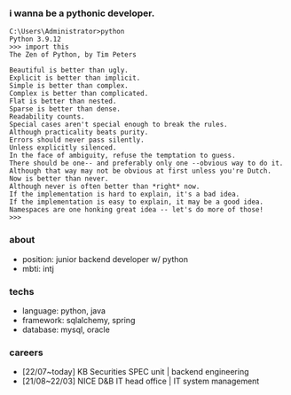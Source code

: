 ### i wanna be a pythonic developer.
```
C:\Users\Administrator>python
Python 3.9.12
>>> import this
The Zen of Python, by Tim Peters

Beautiful is better than ugly.
Explicit is better than implicit.
Simple is better than complex.
Complex is better than complicated.
Flat is better than nested.
Sparse is better than dense.
Readability counts.
Special cases aren't special enough to break the rules.
Although practicality beats purity.
Errors should never pass silently.
Unless explicitly silenced.
In the face of ambiguity, refuse the temptation to guess.
There should be one-- and preferably only one --obvious way to do it.
Although that way may not be obvious at first unless you're Dutch.
Now is better than never.
Although never is often better than *right* now.
If the implementation is hard to explain, it's a bad idea.
If the implementation is easy to explain, it may be a good idea.
Namespaces are one honking great idea -- let's do more of those!
>>>
```

### about
- position: junior backend developer w/ python
- mbti: intj

### techs
- language: python, java
- framework: sqlalchemy, spring
- database: mysql, oracle

### careers
- [22/07~today] KB Securities SPEC unit | backend engineering
- [21/08~22/03] NICE D&B IT head office | IT system management

<br/><br/>
<!--<a href="https://solved.ac/mrnglory">![solved.ac tier](http://mazassumnida.wtf/api/v2/generate_badge?boj=mrnglory)</a>-->
